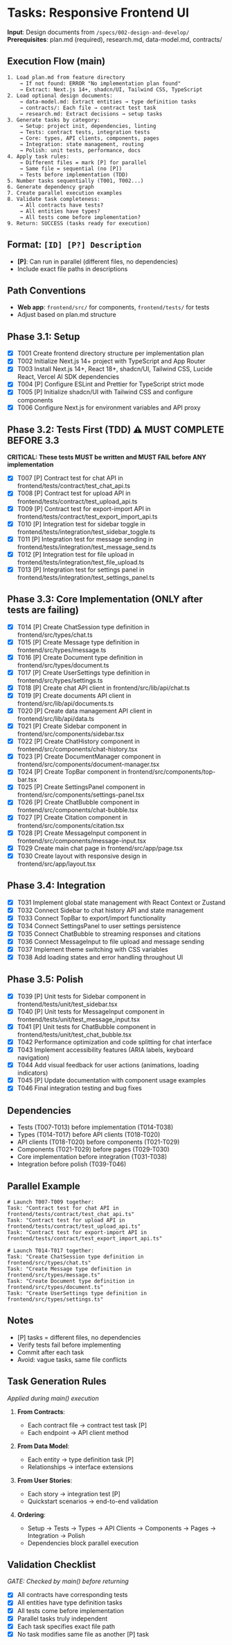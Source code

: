 # Tasks: Responsive Frontend UI

**Input**: Design documents from `/specs/002-design-and-develop/`
**Prerequisites**: plan.md (required), research.md, data-model.md, contracts/

## Execution Flow (main)
```
1. Load plan.md from feature directory
    → If not found: ERROR "No implementation plan found"
    → Extract: Next.js 14+, shadcn/UI, Tailwind CSS, TypeScript
2. Load optional design documents:
    → data-model.md: Extract entities → type definition tasks
    → contracts/: Each file → contract test task
    → research.md: Extract decisions → setup tasks
3. Generate tasks by category:
    → Setup: project init, dependencies, linting
    → Tests: contract tests, integration tests
    → Core: types, API clients, components, pages
    → Integration: state management, routing
    → Polish: unit tests, performance, docs
4. Apply task rules:
    → Different files = mark [P] for parallel
    → Same file = sequential (no [P])
    → Tests before implementation (TDD)
5. Number tasks sequentially (T001, T002...)
6. Generate dependency graph
7. Create parallel execution examples
8. Validate task completeness:
    → All contracts have tests?
    → All entities have types?
    → All tests come before implementation?
9. Return: SUCCESS (tasks ready for execution)
```

## Format: `[ID] [P?] Description`
- **[P]**: Can run in parallel (different files, no dependencies)
- Include exact file paths in descriptions

## Path Conventions
- **Web app**: `frontend/src/` for components, `frontend/tests/` for tests
- Adjust based on plan.md structure

## Phase 3.1: Setup
- [x] T001 Create frontend directory structure per implementation plan
- [x] T002 Initialize Next.js 14+ project with TypeScript and App Router
- [x] T003 Install Next.js 14+, React 18+, shadcn/UI, Tailwind CSS, Lucide React, Vercel AI SDK dependencies
- [x] T004 [P] Configure ESLint and Prettier for TypeScript strict mode
- [x] T005 [P] Initialize shadcn/UI with Tailwind CSS and configure components
- [x] T006 Configure Next.js for environment variables and API proxy

## Phase 3.2: Tests First (TDD) ⚠️ MUST COMPLETE BEFORE 3.3
**CRITICAL: These tests MUST be written and MUST FAIL before ANY implementation**
- [x] T007 [P] Contract test for chat API in frontend/tests/contract/test_chat_api.ts
- [x] T008 [P] Contract test for upload API in frontend/tests/contract/test_upload_api.ts
- [x] T009 [P] Contract test for export-import API in frontend/tests/contract/test_export_import_api.ts
- [x] T010 [P] Integration test for sidebar toggle in frontend/tests/integration/test_sidebar_toggle.ts
- [x] T011 [P] Integration test for message sending in frontend/tests/integration/test_message_send.ts
- [x] T012 [P] Integration test for file upload in frontend/tests/integration/test_file_upload.ts
- [x] T013 [P] Integration test for settings panel in frontend/tests/integration/test_settings_panel.ts

## Phase 3.3: Core Implementation (ONLY after tests are failing)
- [x] T014 [P] Create ChatSession type definition in frontend/src/types/chat.ts
- [x] T015 [P] Create Message type definition in frontend/src/types/message.ts
- [x] T016 [P] Create Document type definition in frontend/src/types/document.ts
- [x] T017 [P] Create UserSettings type definition in frontend/src/types/settings.ts
- [x] T018 [P] Create chat API client in frontend/src/lib/api/chat.ts
- [x] T019 [P] Create documents API client in frontend/src/lib/api/documents.ts
- [x] T020 [P] Create data management API client in frontend/src/lib/api/data.ts
- [x] T021 [P] Create Sidebar component in frontend/src/components/sidebar.tsx
- [x] T022 [P] Create ChatHistory component in frontend/src/components/chat-history.tsx
- [x] T023 [P] Create DocumentManager component in frontend/src/components/document-manager.tsx
- [x] T024 [P] Create TopBar component in frontend/src/components/top-bar.tsx
- [x] T025 [P] Create SettingsPanel component in frontend/src/components/settings-panel.tsx
- [x] T026 [P] Create ChatBubble component in frontend/src/components/chat-bubble.tsx
- [x] T027 [P] Create Citation component in frontend/src/components/citation.tsx
- [x] T028 [P] Create MessageInput component in frontend/src/components/message-input.tsx
- [x] T029 Create main chat page in frontend/src/app/page.tsx
- [x] T030 Create layout with responsive design in frontend/src/app/layout.tsx

## Phase 3.4: Integration
- [x] T031 Implement global state management with React Context or Zustand
- [x] T032 Connect Sidebar to chat history API and state management
- [x] T033 Connect TopBar to export/import functionality
- [x] T034 Connect SettingsPanel to user settings persistence
- [x] T035 Connect ChatBubble to streaming responses and citations
- [x] T036 Connect MessageInput to file upload and message sending
- [x] T037 Implement theme switching with CSS variables
- [x] T038 Add loading states and error handling throughout UI

## Phase 3.5: Polish
- [x] T039 [P] Unit tests for Sidebar component in frontend/tests/unit/test_sidebar.tsx
- [x] T040 [P] Unit tests for MessageInput component in frontend/tests/unit/test_message_input.tsx
- [x] T041 [P] Unit tests for ChatBubble component in frontend/tests/unit/test_chat_bubble.tsx
- [x] T042 Performance optimization and code splitting for chat interface
- [x] T043 Implement accessibility features (ARIA labels, keyboard navigation)
- [x] T044 Add visual feedback for user actions (animations, loading indicators)
- [x] T045 [P] Update documentation with component usage examples
- [x] T046 Final integration testing and bug fixes

## Dependencies
- Tests (T007-T013) before implementation (T014-T038)
- Types (T014-T017) before API clients (T018-T020)
- API clients (T018-T020) before components (T021-T029)
- Components (T021-T029) before pages (T029-T030)
- Core implementation before integration (T031-T038)
- Integration before polish (T039-T046)

## Parallel Example
```
# Launch T007-T009 together:
Task: "Contract test for chat API in frontend/tests/contract/test_chat_api.ts"
Task: "Contract test for upload API in frontend/tests/contract/test_upload_api.ts"
Task: "Contract test for export-import API in frontend/tests/contract/test_export_import_api.ts"

# Launch T014-T017 together:
Task: "Create ChatSession type definition in frontend/src/types/chat.ts"
Task: "Create Message type definition in frontend/src/types/message.ts"
Task: "Create Document type definition in frontend/src/types/document.ts"
Task: "Create UserSettings type definition in frontend/src/types/settings.ts"
```

## Notes
- [P] tasks = different files, no dependencies
- Verify tests fail before implementing
- Commit after each task
- Avoid: vague tasks, same file conflicts

## Task Generation Rules
*Applied during main() execution*

1. **From Contracts**:
    - Each contract file → contract test task [P]
    - Each endpoint → API client method

2. **From Data Model**:
    - Each entity → type definition task [P]
    - Relationships → interface extensions

3. **From User Stories**:
    - Each story → integration test [P]
    - Quickstart scenarios → end-to-end validation

4. **Ordering**:
    - Setup → Tests → Types → API Clients → Components → Pages → Integration → Polish
    - Dependencies block parallel execution

## Validation Checklist
*GATE: Checked by main() before returning*

- [x] All contracts have corresponding tests
- [x] All entities have type definition tasks
- [x] All tests come before implementation
- [x] Parallel tasks truly independent
- [x] Each task specifies exact file path
- [x] No task modifies same file as another [P] task